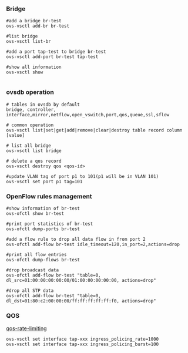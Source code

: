 ### Bridge

```
#add a bridge br-test
ovs-vsctl add-br br-test

#list bridge
ovs-vsctl list-br

#add a port tap-test to bridge br-test
ovs-vsctl add-port br-test tap-test 

#show all information 
ovs-vsctl show


```

### ovsdb operation 

```
# tables in ovsdb by default 
bridge, controller, interface,mirror,netflow,open_vswitch,port,qos,queue,ssl,sflow

# common operation 
ovs-vsctl list|set|get|add|remove|clear|destroy table record column [value]

# list all bridge 
ovs-vsctl list bridge 

# delete a qos record 
ovs-vsctl destroy qos <qos-id>

#update VLAN tag of port p1 to 101(p1 will be in VLAN 101)
ovs-vsctl set port p1 tag=101

```

### OpenFlow rules management 

```
#show information of br-test
ovs-ofctl show br-test

#print port statistics of br-test
ovs-ofctl dump-ports br-test

#add a flow rule to drop all data flow in from port 2
ovs-ofctl add-flow br-test idle_timeout=120,in_port=2,actions=drop

#print all flow entries
ovs-ofctl dump-flows br-test

#drop broadcast data 
ovs-ofctl add-flow br-test "table=0, dl_src=01:00:00:00:00:00/01:00:00:00:00:00, actions=drop"

#drop all STP data
ovs-ofctl add-flow br-test "table=0, dl_dst=01:80:c2:00:00:00/ff:ff:ff:ff:ff:f0, actions=drop"

```

### QOS
[qos-rate-limiting]
```
ovs-vsctl set interface tap-xxx ingress_policing_rate=1000
ovs-vsctl set interface tap-xxx ingress_policing_burst=100
```


  [qos-rate-limiting]:http://openvswitch.org/support/config-cookbooks/qos-rate-limiting/
